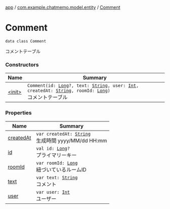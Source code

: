 [app](../../index.md) / [com.example.chatmemo.model.entity](../index.md) / [Comment](./index.md)

# Comment

`data class Comment`

コメントテーブル

### Constructors

| Name | Summary |
|---|---|
| [&lt;init&gt;](-init-.md) | `Comment(id: `[`Long`](https://kotlinlang.org/api/latest/jvm/stdlib/kotlin/-long/index.html)`?, text: `[`String`](https://kotlinlang.org/api/latest/jvm/stdlib/kotlin/-string/index.html)`, user: `[`Int`](https://kotlinlang.org/api/latest/jvm/stdlib/kotlin/-int/index.html)`, createdAt: `[`String`](https://kotlinlang.org/api/latest/jvm/stdlib/kotlin/-string/index.html)`, roomId: `[`Long`](https://kotlinlang.org/api/latest/jvm/stdlib/kotlin/-long/index.html)`)`<br>コメントテーブル |

### Properties

| Name | Summary |
|---|---|
| [createdAt](created-at.md) | `var createdAt: `[`String`](https://kotlinlang.org/api/latest/jvm/stdlib/kotlin/-string/index.html)<br>生成時間 yyyy/MM/dd HH:mm |
| [id](id.md) | `val id: `[`Long`](https://kotlinlang.org/api/latest/jvm/stdlib/kotlin/-long/index.html)`?`<br>プライマリーキー |
| [roomId](room-id.md) | `var roomId: `[`Long`](https://kotlinlang.org/api/latest/jvm/stdlib/kotlin/-long/index.html)<br>紐づいているルームID |
| [text](text.md) | `var text: `[`String`](https://kotlinlang.org/api/latest/jvm/stdlib/kotlin/-string/index.html)<br>コメント |
| [user](user.md) | `var user: `[`Int`](https://kotlinlang.org/api/latest/jvm/stdlib/kotlin/-int/index.html)<br>ユーザー |
